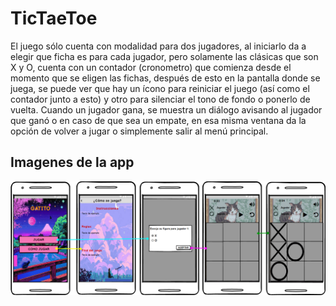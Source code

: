 # TicTaeToe

El juego sólo cuenta con modalidad para dos jugadores, al iniciarlo da a elegir que ficha es para cada jugador, pero solamente las clásicas que son X y O, cuenta con un contador (cronometro) que comienza desde el momento que se eligen las fichas, después de esto en la pantalla donde se juega, se puede ver que hay un ícono para reiniciar el juego (así como el contador junto a esto) y otro para silenciar el tono de fondo o ponerlo de vuelta. Cuando un jugador gana, se muestra un diálogo avisando al jugador que ganó o en caso de que sea un empate, en esa misma ventana da la opción de volver a jugar o simplemente salir al menú principal.

## Imagenes de la app
![alt text](https://github.com/NaerHdz/TicTaeToe/blob/main/Imagenes/JuegoGatitoApp.png)
